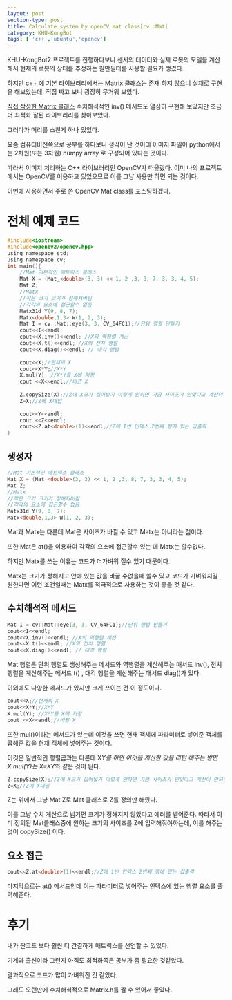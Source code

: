 ```yaml
---
layout: post
section-type: post
title: Calculate system by openCV mat class[cv::Mat]
category: KHU-KongBot
tags: [ 'c++','ubuntu','opencv']
---
```


KHU-KongBot2 프로젝트를 진행하다보니 센서의 데이터와 실제 로봇의 모델을 계산해서 현재의 로봇의 상태를 추정하는 칼만필터를 사용할 필요가 생겼다.

하지만 c++ 에 기본 라이브러리에서는 Matrix 클래스는 존재 하지 않으니 실재로 구현을 해보았는데, 직접 짜고 보니 굉장히 무거워 보였다.

[직접 작성한 Matrix 클래스](https://github.com/SnovvyOwl/SampleCode/blob/master/Matrix.h) 수치해석적인 inv() 메서드도 열심히 구현해 보았지만 조금 더 최적화 잘된 라이브러리를 찾아보았다.

그러다가 머리를 스친게 하나 있었다. 

요즘 컴퓨터비전쪽으로 공부를 하다보니 생각이 난 것이데 이미지 파일이 python에서는 2차원(또는 3차원) numpy array 로 구성되어 있다는 것이다.

따라서 이미지 처리하는  C++ 라이브러리인 OpenCV가 떠올랐다. 이미 나의 프로젝트에서는 OpenCV를 이용하고 있었으므로 이를 그냥 사용만 하면 되는 것이다.

이번에 사용하면서 주로 쓴 OpenCV Mat class를 포스팅하겠다.

# 전체 예제 코드
```c
#include<iostream>
#include<opencv2/opencv.hpp>
using namespace std;
using namespace cv;
int main(){
    //Mat 기본적인 매트릭스 클래스
    Mat X = (Mat_<double>(3, 3) << 1, 2 ,3, 8, 7, 3, 3, 4, 5);
    Mat Z;
    //Matx 
    //작은 크기 크기가 정해저버림
    //각각의 요소에 접근할수 없음
    Matx31d Y(9, 8, 7); 
    Matx<double,1,3> W(1, 2, 3);
    Mat I = cv::Mat::eye(3, 3, CV_64FC1);//단위 행렬 만들기
    cout<<I<<endl;
    cout<<X.inv()<<endl; //X의 역행렬 계산
    cout<<X.t()<<endl; //X의 전치 행렬
    cout<<X.diag()<<endl; // 대각 행렬
    
    cout<<X;//현재의 X
    cout<<X*Y;//X*Y
    X.mul(Y); //X*Y를 X에 저장
    cout <<X<<endl;//바뀐 X
    
    Z.copySize(X);//Z에 X크기 집어넣기 이렇게 안하면 가끔 사이즈가 안맞다고 계산이 안되는 경우가 있음
    Z=X;//Z에 X대입
    
    cout<<Y<<endl;
    cout <<Z<<endl;
    cout<<Z.at<double>(1)<<endl;//Z에 1번 인덱스 2번째 행에 있는 값출력
}
```

## 생성자
```c
//Mat 기본적인 매트릭스 클래스
Mat X = (Mat_<double>(3, 3) << 1, 2 ,3, 8, 7, 3, 3, 4, 5);
Mat Z;
//Matx 
//작은 크기 크기가 정해저버림
//각각의 요소에 접근할수 없음
Matx31d Y(9, 8, 7); 
Matx<double,1,3> W(1, 2, 3);
```
Mat과 Matx는 다른데 Mat은 사이즈가 바뀔 수 있고 Matx는 아니라는 점이다.

또한 Mat은 at()을 이용하여 각각의 요소에 접근할수 있는 데 Matx는 할수없다.

하지만 Matx를 쓰는 이유는 코드가 더가벼워 질수 있기 때문이다.

Matx는 크기가 정해지고 안에 있는 값을 바꿀 수없을때 쓸수 있고 코드가 가벼워지길 원한다면 이런 조건일때는 Matx를 적극적으로 사용하는 것이 좋을 것 같다.

## 수치해석적 메서드
```c
Mat I = cv::Mat::eye(3, 3, CV_64FC1);//단위 행렬 만들기
cout<<I<<endl;
cout<<X.inv()<<endl; //X의 역행렬 계산
cout<<X.t()<<endl; //X의 전치 행렬
cout<<X.diag()<<endl; // 대각 행렬
```
Mat 행렬은 단위 행렬도 생성해주는 메서드와 역행렬을 계산해주는 매서드 inv(), 전치 행렬을 계산해주는 메서드 t() , 대각 행렬을 계산해주는 매서드 diag()가 있다.

이외에도 다양한 메서드가 있지만 크게 쓰이는 건 이 정도이다.

```c
cout<<X;//현재의 X
cout<<X*Y;//X*Y
X.mul(Y); //X*Y를 X에 저장
cout <<X<<endl;//바뀐 X
```
또한 mul()이라는 메서드가 있는데 이것을 쓰면 현재 객체에 파라미터로 넣어준 객체를 곱해준 값을 현재 객체에 넣어주는 것이다.

이것은 일반적인 행렬곱과는 다른데 X*Y를 하면 이것을 계산한 값을 리턴 해주는 방면 X.mul(Y)는 X=X*Y와 같은 것이 된다.

```c
Z.copySize(X);//Z에 X크기 집어넣기 이렇게 안하면 가끔 사이즈가 안맞다고 계산이 안되는 경우가 있음
Z=X;//Z에 X대입
```
Z는 위에서 그냥 Mat Z로 Mat 클래스로 Z를 정의만 해줬다.

이를 그냥 수치 계산으로 넘기면 크기가 정해지지 않았다고 에러를 뱉어준다. 따라서 이미 정의된 Mat클래스중에 원하는 크기의 사이즈를 Z에 입력해줘야하는데, 이를 해주는 것이 copySize() 이다.

## 요소 접근
```c
cout<<Z.at<double>(1)<<endl;//Z에 1번 인덱스 2번째 행에 있는 값출력
```
마지막으로는 at() 메서드인데 이는 파라미터로 넣어주는 인덱스에 있는 행렬 요소를 출력해준다. 

# 후기
내가 짠코드 보다 훨씬 더 간결하게 매트릭스를 선언할 수 있었다.

기계과 출신이라 그런지 아직도 최적화쪽은 공부가 좀 필요한 것같았다.

결과적으로 코드가 많이 가벼워진 것 같았다.

그래도 오랜만에 수치해석적으로 Matrix.h를 짤 수 있어서 좋았다. 